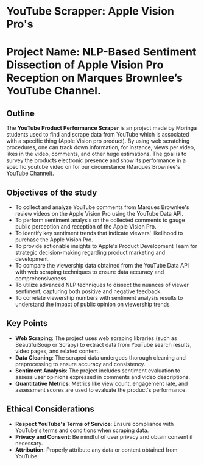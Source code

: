 # YouTube Scrapper: Apple Vision Pro's

# Project Name: NLP-Based Sentiment Dissection of Apple Vision Pro Reception on Marques Brownlee’s YouTube Channel.

## Outline
The **YouTube Product Performance Scraper** is an project made by Moringa students used to find and scrape data from YouTube which is associated with a specific thing (Apple Vision pro product). By using web scratching procedures, one can track down information, for instance, views per video, likes in the video, comments, and other huge estimations. The goal is to survey the products electronic presence and show its performance in a specific youtube video on for our circumstance (Marques Brownlee's YouTube Channel).
## Objectives of the study
- To collect and analyze YouTube comments from Marques Brownlee's review videos on the Apple Vision Pro using the YouTube Data API.
- To perform sentiment analysis on the collected comments to gauge public perception and reception of the Apple Vision Pro.
- To identify key sentiment trends that indicate viewers' likelihood to purchase the Apple Vision Pro.
- To provide actionable insights to Apple's Product Development Team for strategic decision-making regarding product marketing and development.
- To compare the viewership data obtained from the YouTube Data API with web scraping techniques to ensure data accuracy and comprehensiveness
- To utilize advanced NLP techniques to dissect the nuances of viewer sentiment, capturing both positive and negative feedback.
- To correlate viewership numbers with sentiment analysis results to understand the impact of public opinion on viewership trends
## Key Points
- **Web Scraping**: The project uses web scraping libraries (such as BeautifulSoup or Scrapy) to extract data from YouTube search results, video pages, and related content.
- **Data Cleaning**: The scraped data undergoes thorough cleaning and preprocessing to ensure accuracy and consistency.
- **Sentiment Analysis**: The project includes sentiment evaluation to assess user opinions expressed in comments and video descriptions.
- **Quantitative Metrics**: Metrics like view count, engagement rate, and assessment scores are used to evaluate the product's performance.

## Ethical Considerations
- **Respect YouTube's Terms of Service**: Ensure compliance with YouTube's terms and conditions when scraping data.
- **Privacy and Consent**: Be mindful of user privacy and obtain consent if necessary.
- **Attribution**: Properly attribute any data or content obtained from YouTube
